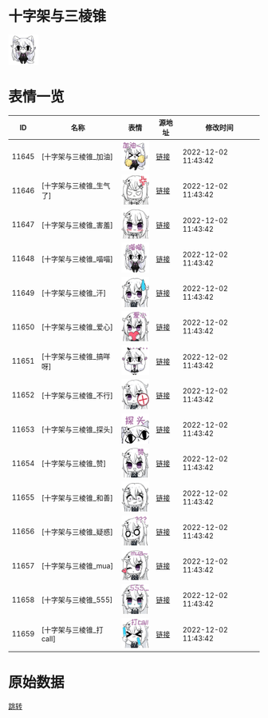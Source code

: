 # 十字架与三棱锥

<img src="./cover.png" height="60" alt="cover" />

# 表情一览

|ID|名称|表情|源地址|修改时间|
|----|----|----|----|----|
|11645|[十字架与三棱锥_加油]|<img src="./pic/011645_%5B十字架与三棱锥_加油%5D.png" height="60" alt="加油"/>|[链接](https://i0.hdslb.com/bfs/garb/item/d52dd8873b3a0be2876e13a0a3a5fccd0c1e8969.png)|2022-12-02 11:43:42|
|11646|[十字架与三棱锥_生气了]|<img src="./pic/011646_%5B十字架与三棱锥_生气了%5D.png" height="60" alt="生气了"/>|[链接](https://i0.hdslb.com/bfs/garb/item/bc3a2e2a52d4a7982ab395fb1ea092ac074694c8.png)|2022-12-02 11:43:42|
|11647|[十字架与三棱锥_害羞]|<img src="./pic/011647_%5B十字架与三棱锥_害羞%5D.png" height="60" alt="害羞"/>|[链接](https://i0.hdslb.com/bfs/garb/item/554271ad24fb94e80a3e1d55344eab1f2aef3793.png)|2022-12-02 11:43:42|
|11648|[十字架与三棱锥_喵喵]|<img src="./pic/011648_%5B十字架与三棱锥_喵喵%5D.png" height="60" alt="喵喵"/>|[链接](https://i0.hdslb.com/bfs/garb/item/d8b69be20571ed2ebdf3a8c3e70eaa9d2c87489a.png)|2022-12-02 11:43:42|
|11649|[十字架与三棱锥_汗]|<img src="./pic/011649_%5B十字架与三棱锥_汗%5D.png" height="60" alt="汗"/>|[链接](https://i0.hdslb.com/bfs/garb/item/2adb679f327342a394fd0025d13aeccf34abafb9.png)|2022-12-02 11:43:42|
|11650|[十字架与三棱锥_爱心]|<img src="./pic/011650_%5B十字架与三棱锥_爱心%5D.png" height="60" alt="爱心"/>|[链接](https://i0.hdslb.com/bfs/garb/item/9bd78f1c33313d05a7009065dd08f63131fd70dc.png)|2022-12-02 11:43:42|
|11651|[十字架与三棱锥_搞咩呀]|<img src="./pic/011651_%5B十字架与三棱锥_搞咩呀%5D.png" height="60" alt="搞咩呀"/>|[链接](https://i0.hdslb.com/bfs/garb/item/7d20cf69a224ebd3d75ccd6ff0b47efad3f97025.png)|2022-12-02 11:43:42|
|11652|[十字架与三棱锥_不行]|<img src="./pic/011652_%5B十字架与三棱锥_不行%5D.png" height="60" alt="不行"/>|[链接](https://i0.hdslb.com/bfs/garb/item/469e74c2d957ab6355d689a5cc948e64f96d3b01.png)|2022-12-02 11:43:42|
|11653|[十字架与三棱锥_探头]|<img src="./pic/011653_%5B十字架与三棱锥_探头%5D.png" height="60" alt="探头"/>|[链接](https://i0.hdslb.com/bfs/garb/item/12971a78c8562c5401ce45041fe2d19e7df9144d.png)|2022-12-02 11:43:42|
|11654|[十字架与三棱锥_赞]|<img src="./pic/011654_%5B十字架与三棱锥_赞%5D.png" height="60" alt="赞"/>|[链接](https://i0.hdslb.com/bfs/garb/item/8f0ebb8708ef6e768273814cc83c80f02521ab7b.png)|2022-12-02 11:43:42|
|11655|[十字架与三棱锥_和善]|<img src="./pic/011655_%5B十字架与三棱锥_和善%5D.png" height="60" alt="和善"/>|[链接](https://i0.hdslb.com/bfs/garb/item/e365ae6c96c51ce17938bc8f36552e365f33a2c6.png)|2022-12-02 11:43:42|
|11656|[十字架与三棱锥_疑惑]|<img src="./pic/011656_%5B十字架与三棱锥_疑惑%5D.png" height="60" alt="疑惑"/>|[链接](https://i0.hdslb.com/bfs/garb/item/e07b5ec48188a0fac34858ca78f3eec7bcc655a1.png)|2022-12-02 11:43:42|
|11657|[十字架与三棱锥_mua]|<img src="./pic/011657_%5B十字架与三棱锥_mua%5D.png" height="60" alt="mua"/>|[链接](https://i0.hdslb.com/bfs/garb/item/0ae73b642bb1357c118bfe569ff667be0efa57b9.png)|2022-12-02 11:43:42|
|11658|[十字架与三棱锥_555]|<img src="./pic/011658_%5B十字架与三棱锥_555%5D.png" height="60" alt="555"/>|[链接](https://i0.hdslb.com/bfs/garb/item/0c2fde9628b61c4c6f6d27e7137cc3c5563be9fe.png)|2022-12-02 11:43:42|
|11659|[十字架与三棱锥_打call]|<img src="./pic/011659_%5B十字架与三棱锥_打call%5D.png" height="60" alt="打call"/>|[链接](https://i0.hdslb.com/bfs/garb/item/93ccb0169e62f7da1b4bc9436b8c860189ab327b.png)|2022-12-02 11:43:42|

# 原始数据

[跳转](./raw.json)

